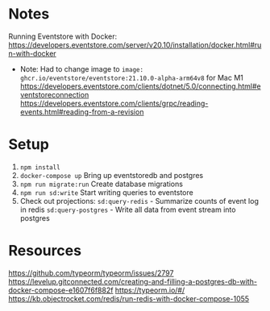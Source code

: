 # Notes

Running Eventstore with Docker: https://developers.eventstore.com/server/v20.10/installation/docker.html#run-with-docker
- Note: Had to change image to `image: ghcr.io/eventstore/eventstore:21.10.0-alpha-arm64v8` for Mac M1
https://developers.eventstore.com/clients/dotnet/5.0/connecting.html#eventstoreconnection
https://developers.eventstore.com/clients/grpc/reading-events.html#reading-from-a-revision

# Setup

1. `npm install`
2. `docker-compose up` Bring up eventstoredb and postgres
3. `npm run migrate:run` Create database migrations
4. `npm run sd:write` Start writing queries to eventstore
5. Check out projections:
    `sd:query-redis` - Summarize counts of event log in redis
    `sd:query-postgres` - Write all data from event stream into postgres


# Resources

https://github.com/typeorm/typeorm/issues/2797
https://levelup.gitconnected.com/creating-and-filling-a-postgres-db-with-docker-compose-e1607f6f882f
https://typeorm.io/#/
https://kb.objectrocket.com/redis/run-redis-with-docker-compose-1055
